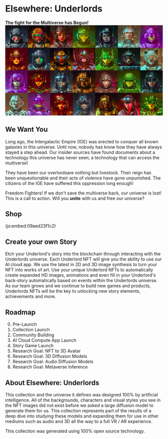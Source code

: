 # Elsewhere: Underlords
**The fight for the Multiverse has Begun!**
![Elsewhere Underlords Banner](media/banner01.jpg)
## We Want You
Long ago, the Intergalactic Empire (IGE) was erected to conquer all known galaxies in this universe. Until now, nobody has know how they have always stayed a step ahead. Our insider sources have found documents about a technology this universe has never seen; a technology that can access the multiverse!

They have been our overlordsare nothing but livestock. Their reign has been unquestionable and their acts of violence have gone unpunished. The citizens of the IGE have suffered this oppression long enough!

Freedom Fighters! If we don't save the multiverse back, our universe is lost! This is a call to action. Will you **unite** with us and free our universe?

## Shop

(js:embed:09aed23f1c2)

## Create your own Story

Etch your Underlord's story into the blockchain through interacting with the Underlords universe. Each Underlord NFT will give you the ability to use our AI cloud app. We use the latest in 2D and 3D image synthesis to turn your NFT into works of art. Use your unique Underlord NFTs to automatically create expanded HD images, animations and even fill in your Underlord's back-story automatically based on events within the Underlords universe. As our team grows and we continue to build new games and products, Underlords NFTs will be the key to unlocking new story elements, achievements and more. 

## Roadmap

0. Pre-Launch
1. Collection Launch
2. Community Building
3. AI Cloud Compute App Launch
4. Story Game Launch
5. Research Goal: NFT to 3D Avatar
6. Research Goal: 3D Diffusion Models
7. Research Goal: Audio Diffusion Models
8. Research Goal: Metaverse Inference

## About Elsewhere: Underlords

This collection and the universe it defines was designed 100% by artificial intelligence. All of the backgrounds, characters and visual styles you see in the NFT images did not exist before we asked a large diffusion model to generate them for us. This collection represents part of the results of a deep dive into studying these models and expanding them for use in other mediums such as audio and 3D all the way to a full VR / AR experience.

This collection was generated using 100% open source technology.
